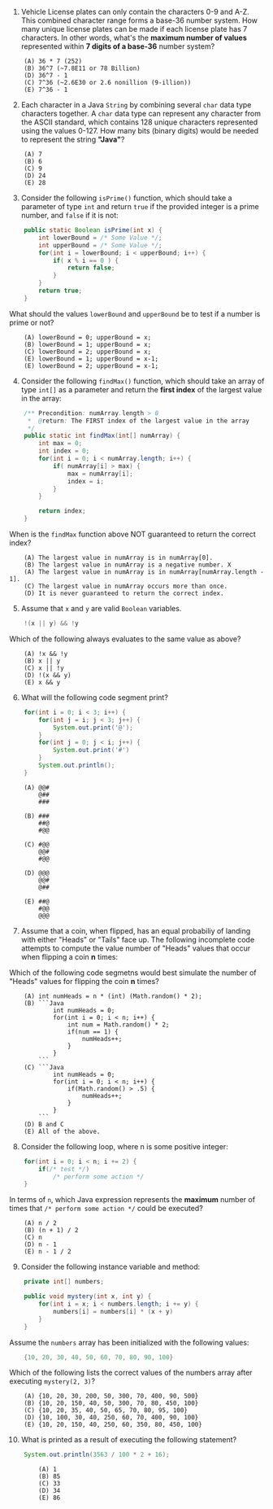 1. Vehicle License plates can only contain the characters 0-9 and A-Z. This combined character range forms a base-36 number system. How many unique license plates can be made if each license plate has 7 characters. In other words, what's the **maximum number of values** represented within **7 digits of a base-36** number system?

```
    (A) 36 * 7 (252)
    (B) 36^7 (~7.8E11 or 78 Billion)
    (D) 36^7 - 1
    (C) 7^36 (~2.6E30 or 2.6 nonillion (9-illion))
    (E) 7^36 - 1
```

2. Each character in a Java `String` by combining several `char` data type characters together. A `char` data type can represent any character from the ASCII standard, which contains 128 unique characters represented using the values 0-127. How many bits (binary digits) would be needed to represent the string **"Java"**?

```
    (A) 7
    (B) 6
    (C) 9
    (D) 24
    (E) 28
```

3. Consider the following `isPrime()` function, which should take a parameter of type `int` and return `true` if the provided integer is a prime number, and `false` if it is not:

```Java
    public static Boolean isPrime(int x) {
        int lowerBound = /* Some Value */;
        int upperBound = /* Some Value */;
        for(int i = lowerBound; i < upperBound; i++) {
            if( x % i == 0 ) {
                return false;
            }
        }
        return true;
    }
```

What should the values `lowerBound` and `upperBound` be to test if a number is prime or not?

```
    (A) lowerBound = 0; upperBound = x;
    (B) lowerBound = 1; upperBound = x;
    (C) lowerBound = 2; upperBound = x;
    (E) lowerBound = 1; upperBound = x-1;
    (E) lowerBound = 2; upperBound = x-1;
```

4. Consider the following `findMax()` function, which should take an array of type `int[]` as a parameter and return the **first index** of the largest value in the array:

```java
    /** Precondition: numArray.length > 0
     *  @return: The FIRST index of the largest value in the array
     */
    public static int findMax(int[] numArray) {
        int max = 0;
        int index = 0;
        for(int i = 0; i < numArray.length; i++) {
            if( numArray[i] > max) {
                max = numArray[i];
                index = i;
            }
        }

        return index;
    }
```

When is the `findMax` function above NOT guaranteed to return the correct index?

```
    (A) The largest value in numArray is in numArray[0].
    (B) The largest value in numArray is a negative number. X
    (A) The largest value in numArray is in numArray[numArray.length - 1].
    (C) The largest value in numArray occurs more than once.
    (D) It is never guaranteed to return the correct index.
```

5. Assume that `x` and `y` are valid `Boolean` variables.

```Java
    !(x || y) && !y
```

Which of the following always evaluates to the same value as above?

```
    (A) !x && !y
    (B) x || y
    (C) x || !y
    (D) !(x && y)
    (E) x && y
```

6. What will the following code segment print?

```Java
    for(int i = 0; i < 3; i++) {
        for(int j = i; j < 3; j++) {
            System.out.print('@');
        }
        for(int j = 0; j < i; j++) {
            System.out.print('#')
        }
        System.out.println();
    }
```

```
    (A) @@#
        @##
        ###

    (B) ###
        ##@
        #@@

    (C) #@@
        @@#
        #@@

    (D) @@@
        @@#
        @##

    (E) ##@
        #@@
        @@@
```

7. Assume that a coin, when flipped, has an equal probabiliy of landing with either "Heads" or "Tails" face up. The following incomplete code attempts to compute the value number of "Heads" values that occur when flipping a coin **n** times:

Which of the following code segmetns would best simulate the number of "Heads" values for flipping the coin **n** times?

```
    (A) int numHeads = n * (int) (Math.random() * 2);
    (B) ```Java
            int numHeads = 0;
            for(int i = 0; i < n; i++) {
                int num = Math.random() * 2;
                if(num == 1) {
                    numHeads++;
                }
            }
        ```
    (C) ```Java
            int numHeads = 0;
            for(int i = 0; i < n; i++) {
                if(Math.random() > .5) {
                    numHeads++;
                }
            }
        ```
    (D) B and C
    (E) All of the above.
```

8. Consider the following loop, where n is some positive integer:

```java
    for(int i = 0; i < n; i += 2) {
        if(/* test */)
            /* perform some action */
    }
```

In terms of `n`, which Java expression represents the **maximum** number of times that `/* perform some action */` could be executed?

```
    (A) n / 2
    (B) (n + 1) / 2
    (C) n
    (D) n - 1
    (E) n - 1 / 2
```

9. Consider the following instance variable and method:

```Java
    private int[] numbers;

    public void mystery(int x, int y) {
        for(int i = x; i < numbers.length; i += y) {
            numbers[i] = numbers[i] * (x + y)
        }
    }
```

Assume the `numbers` array has been initialized with the following values:

```Java
    {10, 20, 30, 40, 50, 60, 70, 80, 90, 100}
```

Which of the following lists the correct values of the numbers array after executing `mystery(2, 3)`?

```
    (A) {10, 20, 30, 200, 50, 300, 70, 400, 90, 500}
    (B) {10, 20, 150, 40, 50, 300, 70, 80, 450, 100}
    (C) {10, 20, 35, 40, 50, 65, 70, 80, 95, 100}
    (D) {10, 100, 30, 40, 250, 60, 70, 400, 90, 100}
    (E) {10, 20, 150, 40, 250, 60, 350, 80, 450, 100}
```

10. What is printed as a result of executing the following statement?

```Java
    System.out.println(3563 / 100 * 2 + 16);
```
```
        (A) 1
        (B) 85
        (C) 33
        (D) 34
        (E) 86
```